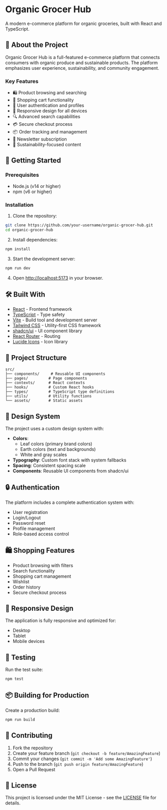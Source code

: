 # Organic Grocer Hub

A modern e-commerce platform for organic groceries, built with React and TypeScript.

## 🌱 About the Project

Organic Grocer Hub is a full-featured e-commerce platform that connects consumers with organic produce and sustainable products. The platform emphasizes user experience, sustainability, and community engagement.

### Key Features

- 🛍️ Product browsing and searching
- 🛒 Shopping cart functionality
- 👤 User authentication and profiles
- 📱 Responsive design for all devices
- 🔍 Advanced search capabilities
- 💳 Secure checkout process
- 📦 Order tracking and management
- 📧 Newsletter subscription
- 🌿 Sustainability-focused content

## 🚀 Getting Started

### Prerequisites

- Node.js (v14 or higher)
- npm (v6 or higher)

### Installation

1. Clone the repository:
```bash
git clone https://github.com/your-username/organic-grocer-hub.git
cd organic-grocer-hub
```

2. Install dependencies:
```bash
npm install
```

3. Start the development server:
```bash
npm run dev
```

4. Open [http://localhost:5173](http://localhost:5173) in your browser.

## 🛠️ Built With

- [React](https://reactjs.org/) - Frontend framework
- [TypeScript](https://www.typescriptlang.org/) - Type safety
- [Vite](https://vitejs.dev/) - Build tool and development server
- [Tailwind CSS](https://tailwindcss.com/) - Utility-first CSS framework
- [shadcn/ui](https://ui.shadcn.com/) - UI component library
- [React Router](https://reactrouter.com/) - Routing
- [Lucide Icons](https://lucide.dev/) - Icon library

## 📁 Project Structure

```
src/
├── components/     # Reusable UI components
├── pages/         # Page components
├── contexts/      # React contexts
├── hooks/         # Custom React hooks
├── types/         # TypeScript type definitions
├── utils/         # Utility functions
└── assets/        # Static assets
```

## 🎨 Design System

The project uses a custom design system with:

- **Colors**: 
  - Leaf colors (primary brand colors)
  - Earth colors (text and backgrounds)
  - White and gray scales
- **Typography**: Custom font stack with system fallbacks
- **Spacing**: Consistent spacing scale
- **Components**: Reusable UI components from shadcn/ui

## 🔒 Authentication

The platform includes a complete authentication system with:
- User registration
- Login/Logout
- Password reset
- Profile management
- Role-based access control

## 🛍️ Shopping Features

- Product browsing with filters
- Search functionality
- Shopping cart management
- Wishlist
- Order history
- Secure checkout process

## 📱 Responsive Design

The application is fully responsive and optimized for:
- Desktop
- Tablet
- Mobile devices

## 🧪 Testing

Run the test suite:
```bash
npm test
```

## 📦 Building for Production

Create a production build:
```bash
npm run build
```

## 🤝 Contributing

1. Fork the repository
2. Create your feature branch (`git checkout -b feature/AmazingFeature`)
3. Commit your changes (`git commit -m 'Add some AmazingFeature'`)
4. Push to the branch (`git push origin feature/AmazingFeature`)
5. Open a Pull Request

## 📄 License

This project is licensed under the MIT License - see the [LICENSE](LICENSE) file for details.
